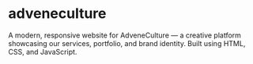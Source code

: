 # adveneculture
A modern, responsive website for AdveneCulture — a creative platform showcasing our services, portfolio, and brand identity. Built using HTML, CSS, and JavaScript.
